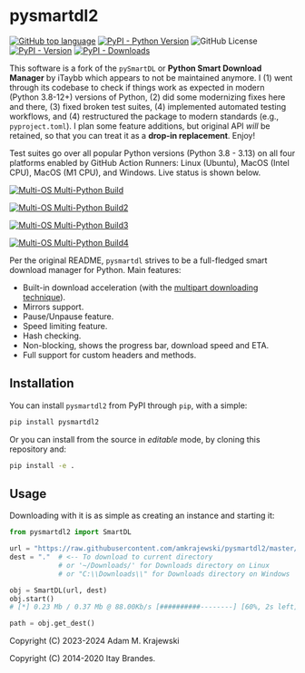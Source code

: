 # pysmartdl2

[![GitHub top language](https://img.shields.io/github/languages/top/amkrajewski/pysmartdl2)](https://github.com/amkrajewski/pysmartdl2)
[![PyPI - Python Version](https://img.shields.io/pypi/pyversions/pysmartdl2)](https://pypi.org/project/pysmartdl2)
![GitHub License](https://img.shields.io/github/license/amkrajewski/pysmartdl2)
[![PyPI - Version](https://img.shields.io/pypi/v/pysmartdl2?label=PyPI&color=green)](https://pypi.org/project/pysmartdl2)
[![PyPI - Downloads](https://img.shields.io/pypi/dm/pysmartdl2)](https://pypi.org/project/pysmartdl2)

This software is a fork of the `pySmartDL` or **Python Smart Download Manager** by iTaybb which appears to not be maintained anymore. I (1) went through its codebase to check if things work as expected in modern (Python 3.8-12+) versions of Python, (2) did some modernizing fixes here and there, (3) fixed broken test suites, (4) implemented automated testing workflows, and (4) restructured the package to modern standards (e.g., `pyproject.toml`). I plan some feature additions, but original API _will_ be retained, so that you can treat it as a **drop-in replacement**. Enjoy!

Test suites go over all popular Python versions (Python 3.8 - 3.13) on all four platforms enabled by GitHub Action Runners: Linux (Ubuntu), MacOS (Intel CPU), MacOS (M1 CPU), and Windows. Live status is shown below.

[![Multi-OS Multi-Python Build](https://github.com/amkrajewski/pysmartdl2/actions/workflows/test_Linux.yaml/badge.svg)](https://github.com/amkrajewski/pysmartdl2/actions/workflows/test_Linux.yaml)

[![Multi-OS Multi-Python Build2](https://github.com/amkrajewski/pysmartdl2/actions/workflows/test_MacM1.yaml/badge.svg)](https://github.com/amkrajewski/pysmartdl2/actions/workflows/test_MacM1.yaml)

[![Multi-OS Multi-Python Build3](https://github.com/amkrajewski/pysmartdl2/actions/workflows/test_MacIntel.yaml/badge.svg)](https://github.com/amkrajewski/pysmartdl2/actions/workflows/test_MacIntel.yaml)

[![Multi-OS Multi-Python Build4](https://github.com/amkrajewski/pysmartdl2/actions/workflows/test_Windows.yaml/badge.svg)](https://github.com/amkrajewski/pysmartdl2/actions/workflows/test_Windows.yaml)

Per the original README, `pysmartdl` strives to be a full-fledged smart download manager for Python. Main features:

* Built-in download acceleration (with the [multipart downloading technique](http://stackoverflow.com/questions/93642/how-do-download-accelerators-work)).
* Mirrors support.
* Pause/Unpause feature.
* Speed limiting feature.
* Hash checking.
* Non-blocking, shows the progress bar, download speed and ETA.
* Full support for custom headers and methods.

 
## Installation

You can install `pysmartdl2` from PyPI through `pip`, with a simple:

```cmd
pip install pysmartdl2
```

Or you can install from the source in _editable_ mode, by cloning this repository and:

```cmd
pip install -e .
```
 
## Usage

Downloading with it is as simple as creating an instance and starting it:

```python
from pysmartdl2 import SmartDL

url = "https://raw.githubusercontent.com/amkrajewski/pysmartdl2/master/test/7za920.zip"
dest = "."  # <-- To download to current directory 
            # or '~/Downloads/' for Downloads directory on Linux
            # or "C:\\Downloads\\" for Downloads directory on Windows

obj = SmartDL(url, dest)
obj.start()
# [*] 0.23 Mb / 0.37 Mb @ 88.00Kb/s [##########--------] [60%, 2s left]

path = obj.get_dest()
```

Copyright (C) 2023-2024 Adam M. Krajewski

Copyright (C) 2014-2020 Itay Brandes.
